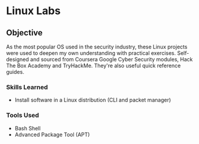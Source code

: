 # Linux Labs

## Objective

As the most popular OS used in the security industry, these Linux projects were used to deepen my own understanding with practical exercises. 
Self-designed and sourced from Coursera Google Cyber Security modules, Hack The Box Academy and TryHackMe.
They're also useful quick reference guides.

### Skills Learned

- Install software in a Linux distribution (CLI and packet manager)


### Tools Used

- Bash Shell
- Advanced Package Tool (APT)
